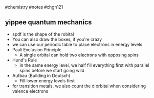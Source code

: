 #chemistry #notes #chgn121


## yippee quantum mechanics
- spdf is the shape of the robital
- You can also draw the boxes, if you're crazy
- we can use our periodic table to place electrons in energy levels
- Pauli Exclusion Principle
	- A single orbital can hold two electrons with opposing spins
- Hund's Rule
	- in the same energy level, we half fill everything first with parallel spins before we start going wild
- Aufbau (Building in Deutsch)
	- Fill lower energy levels first
- for transition metals, we also count the d orbital when considering valence electrons